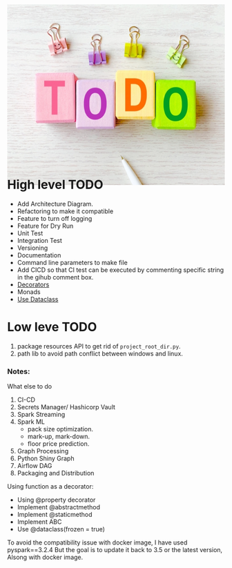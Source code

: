 

<img src="../resources/images/to_do.png" alt="to_do" style="height:419px; width:1072px; margin: -40px 50px -60px 0px; overflow: hidden;"/>

# High level TODO
- Add Architecture Diagram.
- Refactoring to make it compatible
- Feature to turn off logging
- Feature for Dry Run
- Unit Test
- Integration Test
- Versioning
- Documentation
- Command line parameters to make file
- Add CICD so that CI test can be executed by commenting specific string in the gihub comment box.
- [Decorators](https://towardsdatascience.com/python-decorators-for-data-science-6913f717669a)
- Monads
- [Use Dataclass](https://zetcode.com/python/dataclass/)


# Low leve TODO
1. package resources API to get rid of `project_root_dir.py`.
2. path lib to avoid path conflict between windows and linux. 


### Notes:
What else to do 
1. CI-CD
2. Secrets Manager/ Hashicorp Vault
3. Spark Streaming
4. Spark ML
   - pack size optimization.
   - mark-up, mark-down.
   - floor price prediction.
5. Graph Processing
6. Python Shiny Graph
7. Airflow DAG
8. Packaging and Distribution

Using function as a decorator:
- Using @property decorator
- Implement @abstractmethod
- Implement @staticmethod
- Implement ABC
- Use @dataclass(frozen = true)


To avoid the compatibility issue with docker image, I have used pyspark==3.2.4 
But the goal is to update it back to 3.5 or the latest version, Alsong with docker image.